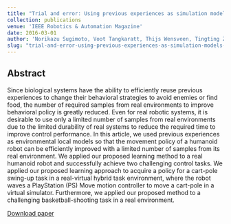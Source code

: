 ```yaml
---
title: "Trial and error: Using previous experiences as simulation models in humanoid motor learning"
collection: publications
venue: 'IEEE Robotics & Automation Magazine'
date: 2016-03-01
author: 'Norikazu Sugimoto, Voot Tangkaratt, Thijs Wensveen, Tingting Zhao, Masashi Sugiyama, Jun Morimoto'
slug: "trial-and-error-using-previous-experiences-as-simulation-models-in-humanoid-motor-learning"
---
```


<div>
<h2>Abstract</h2>
<p>
Since biological systems have the ability to efficiently reuse previous experiences to change their behavioral strategies to avoid enemies or find food, the number of required samples from real environments to improve behavioral policy is greatly reduced. Even for real robotic systems, it is desirable to use only a limited number of samples from real environments due to the limited durability of real systems to reduce the required time to improve control performance. In this article, we used previous experiences as environmental local models so that the movement policy of a humanoid robot can be efficiently improved with a limited number of samples from its real environment. We applied our proposed learning method to a real humanoid robot and successfully achieve two challenging control tasks. We applied our proposed learning approach to acquire a policy for a cart-pole swing-up task in a real-virtual hybrid task environment, where the robot waves a PlayStation (PS) Move motion controller to move a cart-pole in a virtual simulator. Furthermore, we applied our proposed method to a challenging basketball-shooting task in a real environment.
</p>
</div>

[Download paper](https://ieeexplore.ieee.org/abstract/document/7419233)
